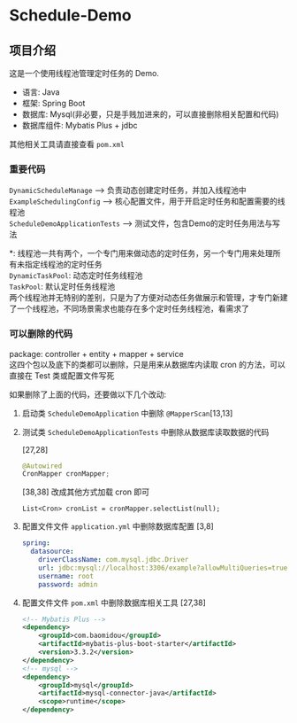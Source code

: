 # Schedule-Demo

## 项目介绍

这是一个使用线程池管理定时任务的 Demo.

- 语言: Java
- 框架: Spring Boot
- 数据库: Mysql(非必要，只是手贱加进来的，可以直接删除相关配置和代码)
- 数据库组件: Mybatis Plus + jdbc

其他相关工具请直接查看 `pom.xml`

### 重要代码

`DynamicScheduleManage` --> 负责动态创建定时任务，并加入线程池中  
`ExampleSchedulingConfig` --> 核心配置文件，用于开启定时任务和配置需要的线程池  
`ScheduleDemoApplicationTests` --> 测试文件，包含Demo的定时任务用法与写法  

\*: 线程池一共有两个，一个专门用来做动态的定时任务，另一个专门用来处理所有未指定线程池的定时任务  
`DynamicTaskPool`: 动态定时任务线程池  
`TaskPool`: 默认定时任务线程池  
两个线程池并无特别的差别，只是为了方便对动态任务做展示和管理，才专门新建了一个线程池，不同场景需求也能存在多个定时任务线程池，看需求了

### 可以删除的代码

package: controller + entity + mapper + service  
这四个包以及底下的类都可以删除，只是用来从数据库内读取 cron 的方法，可以直接在 Test 类或配置文件写死  

如果删除了上面的代码，还要做以下几个改动:
1. 启动类 `ScheduleDemoApplication` 中删除 `@MapperScan`[13,13]
2. 测试类 `ScheduleDemoApplicationTests` 中删除从数据库读取数据的代码

	[27,28]
	```java
	@Autowired
    CronMapper cronMapper;
	```
	
	[38,38] 改成其他方式加载 cron 即可
	```
	List<Cron> cronList = cronMapper.selectList(null);
	```
3. 配置文件文件 `application.yml` 中删除数据库配置 [3,8]

	```yml
	spring:
      datasource:
        driverClassName: com.mysql.jdbc.Driver
        url: jdbc:mysql://localhost:3306/example?allowMultiQueries=true&useUnicode=true&characterEncoding=UTF-8&serverTimezone=UTC # allowMultiQueries=true&useUnicode=true&characterEncoding=UTF-8&useSSL=true
        username: root
        password: admin
	```

4. 配置文件文件 `pom.xml` 中删除数据库相关工具 [27,38]

	```xml
	<!-- Mybatis Plus -->
    <dependency>
        <groupId>com.baomidou</groupId>
        <artifactId>mybatis-plus-boot-starter</artifactId>
        <version>3.3.2</version>
    </dependency>
    <!-- mysql -->
    <dependency>
        <groupId>mysql</groupId>
        <artifactId>mysql-connector-java</artifactId>
        <scope>runtime</scope>
    </dependency>
	```
